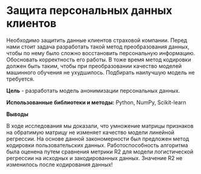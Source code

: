 # Защита персональных данных клиентов
Необходимо защитить данные клиентов страховой компании. Перед нами стоит задача разработать такой метод преобразования данных, чтобы по нему было сложно восстановить персональную информацию. Обосновать корректность его работы.
В тоже время метод кодировки должен быть таким, чтобы при преобразовании качество моделей машинного обучения не ухудшилось. Подбирать наилучшую модель не требуется.

**Цель** - разработать модель анонимизации персональных данных.

**Использованные библиотеки и методы:** Python, NumPy, Scikit-learn

**Выводы**

В ходе исследования мы доказали, что умножение матрицы признаков на обратимую матрицу не изменяет качество модели линейной регрессии. На основе данной закономерности был предложен метод кодировки пользовательских данных. Работоспособность алгоритма была оценена путем сравнения метрики R2 для модели логистической регрессии на исходных и закодированных данных. Значение R2 не изменилось после кодирования данных!
